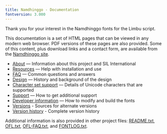 ```yaml
---
title: Namdhinggo - Documentation
fontversion: 3.000
---
```


Thank you for your interest in the Namdhinggo fonts for the Limbu script.

This documentation is a set of HTML pages that can be viewed in any modern web browser. PDF versions of these pages are also provided. Some of this content, plus download links and a contact form, are available from the [Namdhinggo site](https://software.sil.org/namdhinggo/).

- [About](about.md) — Information about this project and SIL International
- [Resources](resources.md) — Help with installation and use
- [FAQ](faq.md) — Common questions and answers
- [Design](design.md) — History and background of the design
- [Character set support](charset.md) — Details of Unicode characters that are supported
- [Support](support.md) — How to get additional support
- [Developer information](developer.md) — How to modify and build the fonts
- [Versions](versions.md) - Sources for alternate versions
- [Version history](history.md) - Complete version history

Additional information is also provided in other project files: [README.txt](../README.txt), [OFL.txt](../OFL.txt), [OFL-FAQ.txt](../OFL-FAQ.txt), and [FONTLOG.txt](../FONTLOG.txt).
